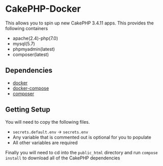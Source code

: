 # CakePHP-Docker

This allows you to spin up new CakePHP 3.4.11 apps. This provides the following containers

 - apache(2.4)-php(7.0)
 - mysql(5.7)
 - phpmyadmin(latest)
 - composer(latest)

## Dependencies
 - [docker](https://docs.docker.com/engine/installation/)
 - [docker-compose](https://docs.docker.com/compose/install/)
 - [composer](https://getcomposer.org/doc/00-intro.md)

## Getting Setup
You will need to copy the following files.
 - `secrets.default.env` -> `secrets.env`
  - Any variable that is commented out is optional for you to populate
  - All other variables are required

Finally you will need to cd into the `public_html` directory and run `compose install` to download all of the CakePHP dependencies
